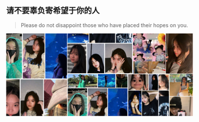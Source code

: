 ## 请不要辜负寄希望于你的人
> Please do not disappoint those who have placed their hopes on you.

![image](/picture.png)
